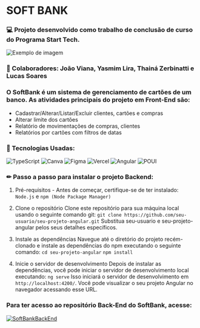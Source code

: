 # SOFT BANK

### 💻 Projeto desenvolvido como trabalho de conclusão de curso do Programa Start Tech.


![Exemplo de imagem](https://i.postimg.cc/7hQfVgF2/6.png)

### 👥 Colaboradores: João Viana, Yasmim Lira, Thainá Zerbinatti e Lucas Soares

 
### O SoftBank é um sistema de gerenciamento de cartões de um banco. As atividades principais do projeto em Front-End são:
- Cadastrar/Alterar/Listar/Excluir clientes, cartões e compras
- Alterar limite dos cartões
- Relatório de movimentações de compras, clientes
- Relatórios por cartões com filtros de datas


### 📌 Tecnologias Usadas:

![TypeScript](https://img.shields.io/badge/typescript-%23007ACC.svg?style=for-the-badge&logo=typescript&logoColor=white)
![Canva](https://img.shields.io/badge/Canva-%2300C4CC.svg?style=for-the-badge&logo=Canva&logoColor=white) 
![Figma](https://img.shields.io/badge/figma-%23F24E1E.svg?style=for-the-badge&logo=figma&logoColor=white)
![Vercel](https://img.shields.io/badge/vercel-%23000000.svg?style=for-the-badge&logo=vercel&logoColor=white) 
![Angular](https://img.shields.io/badge/angular-%23DD0031.svg?style=for-the-badge&logo=angular&logoColor=white)
![POUI](https://img.shields.io/badge/PO_UI-%23B939A9.svg?style=for-the-badge&logo=angular&logoColor=white)




### ✏ Passo a passo para instalar o projeto Backend:

1. Pré-requisitos - Antes de começar, certifique-se de ter instalado:
```Node.js``` e
```npm (Node Package Manager)```

2. Clone o repositório
Clone este repositório para sua máquina local usando o seguinte comando git:
```git clone https://github.com/seu-usuario/seu-projeto-angular.git```
Substitua seu-usuario e seu-projeto-angular pelos seus detalhes específicos.

3. Instale as dependências
Navegue até o diretório do projeto recém-clonado e instale as dependências do npm executando o seguinte comando:
```cd seu-projeto-angular```
```npm install```

4. Inicie o servidor de desenvolvimento
Depois de instalar as dependências, você pode iniciar o servidor de desenvolvimento local executando:
```ng serve```
Isso iniciará o servidor de desenvolvimento em ```http://localhost:4200/```. Você pode visualizar o seu projeto Angular no navegador acessando esse URL.

### Para ter acesso ao repositório Back-End do SoftBank, acesse: 
[![SoftBankBackEnd](https://img.shields.io/badge/SoftBank_BackEnd-051D40?style=for-the-badge&logo=github&logoColor=fff)](https://github.com/viannajoao/ByteBankStarTechApi)





